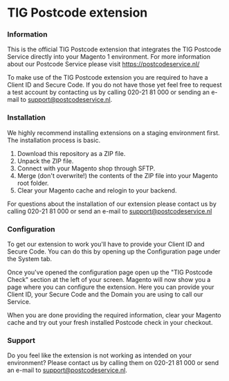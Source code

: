# TIG Postcode extension

### Information
This is the official TIG Postcode extension that integrates the TIG Postcode Service directly into your Magento 1 environment. For more information about our Postcode Service please visit https://postcodeservice.nl/

To make use of the TIG Postcode extension you are required to have a Client ID and Secure Code. If you do not have those yet feel free to request a test account by contacting us by calling 020-21 81 000 or sending an e-mail to support@postcodeservice.nl.

### Installation
We highly recommend installing extensions on a staging environment first.
The installation process is basic. 
1. Download this repository as a ZIP file. 
2. Unpack the ZIP file.
3. Connect with your Magento shop through SFTP.
4. Merge (don't overwrite!) the contents of the ZIP file into your Magento root folder.
5. Clear your Magento cache and relogin to your backend.

For questions about the installation of our extension please contact us by calling 020-21 81 000 or send an e-mail to support@postcodeservice.nl

### Configuration
To get our extension to work you'll have to provide your Client ID and Secure Code. You can do this by opening up the Configuration page under the System tab.

Once you've opened the configuration page open up the "TIG Postcode Check" section at the left of your screen.
Magento will now show you a page where you can configure the extension. Here you can provide your Client ID, your Secure Code and the Domain you are using to call our Service.

When you are done providing the required information, clear your Magento cache and try out your fresh installed Postcode check in your checkout.

### Support
Do you feel like the extension is not working as intended on your environment? Please contact us by calling them on 020-21 81 000 or send an e-mail to support@postcodeservice.nl.
